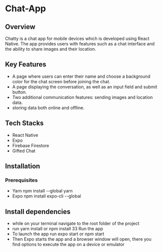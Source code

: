 # Chat-App
## Overview
Chatty is a chat app for mobile devices which is developed using React Native. The app provides users with features such as a chat interface and the ability to share images and their location.

## Key Features
* A page where users can enter their name and choose a background color for the chat screen before joining the chat.
* A page displaying the conversation, as well as an input field and submit button.
* Two additional communication features: sending images and location data.
* storing data both online and offline.
## Tech Stacks
* React Native
* Expo
* Firebase Firestore
* Gifted Chat
## Installation
### Prerequisites
* Yarn npm install --global yarn
* Expo npm install expo-cli --global
## Install dependencies
* while on your terminal navigate to the root folder of the project
* run yarn install or npm install
33 Run the app
* To launch the app run expo start or npm start
* Then Expo starts the app and a browser window will open, there you find options to execute the app on a device or emulator

